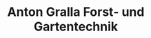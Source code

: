 ---
title: "Anton Gralla Forst- und Gartentechnik"
url: /goettingen/anton-gralla-forst-und-gartentechnik/
shop: Garten-Center
---